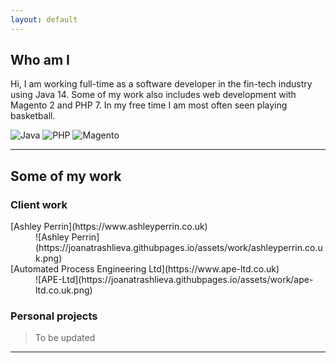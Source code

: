 ```yaml
---
layout: default
---
```


## Who am I

Hi, I am working full-time as a software developer in the fin-tech industry using Java 14. 
Some of my work also includes web development with Magento 2 and PHP 7.
In my free time I am most often seen playing basketball.


![Java](https://joanatrashlieva.githubpages.io/assets/icons/java.png)
![PHP](https://joanatrashlieva.githubpages.io/assets/icons/php.png)
![Magento](https://joanatrashlieva.githubpages.io/assets/icons/magento.png)

* * *

## Some of my work

### Client work

<dl>
<dt>[Ashley Perrin](https://www.ashleyperrin.co.uk)</dt>
<dd>![Ashley Perrin](https://joanatrashlieva.githubpages.io/assets/work/ashleyperrin.co.uk.png)</dd>

<dt>[Automated Process Engineering Ltd](https://www.ape-ltd.co.uk)</dt>
<dd>![APE-Ltd](https://joanatrashlieva.githubpages.io/assets/work/ape-ltd.co.uk.png)</dd>
</dl>

### Personal projects
> To be updated

* * *
